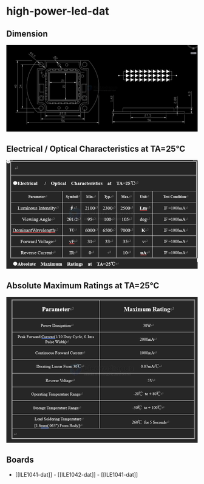 
# high-power-led-dat



## Dimension 

![](2025-02-26-15-33-33.png)


## Electrical   /  Optical  Characteristics  at  TA=25℃

![](2025-02-26-15-34-00.png)


## Absolute  Maximum  Ratings  at  TA=25℃

![](2025-02-26-15-34-46.png)


## Boards 

- [[ILE1041-dat]] - [[ILE1042-dat]] - [[ILE1041-dat]]